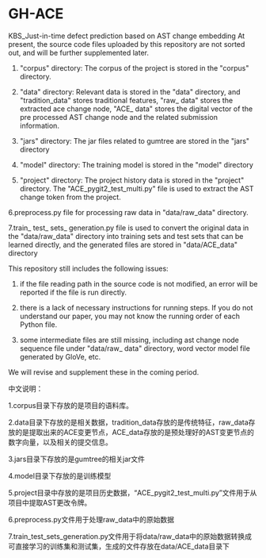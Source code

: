 # GH-ACE
KBS_Just-in-time defect prediction based on AST change embedding
At present, the source code files uploaded by this repository are not sorted out, and will be further supplemented later.

1. "corpus" directory: The corpus of the project is stored in the "corpus" directory.

2. "data" directory: Relevant data is stored in the "data" directory, and "tradition_data" stores traditional features, "raw_ data" stores the extracted ace change node, "ACE_ data" stores the digital vector of the pre processed AST change node and the related submission information.

3. "jars" directory: The jar files related to gumtree are stored in the "jars" directory

4. "model" directory: The training model is stored in the "model" directory

5. "project" directory: The project history data is stored in the "project" directory. The "ACE_pygit2_test_multi.py" file is used to extract the AST change token from the project.

6.preprocess.py file for processing raw data in "data/raw_data" directory.

7.train_ test_ sets_ generation.py file is used to convert the original data in the "data/raw_data" directory into training sets and test sets that can be learned directly, and the generated files are stored in "data/ACE_data" directory

This repository still includes the following issues:

1. if the file reading path in the source code is not modified, an error will be reported if the file is run directly.

2. there is a lack of necessary instructions for running steps. If you do not understand our paper, you may not know the running order of each Python file.

3. some intermediate files are still missing, including ast change node sequence file under "data/raw_ data" directory, word vector model file generated by GloVe, etc.

We will revise and supplement these in the coming period.

中文说明：

1.corpus目录下存放的是项目的语料库。

2.data目录下存放的是相关数据，tradition_data存放的是传统特征，raw_data存放的是提取出来的ACE变更节点，ACE_data存放的是预处理好的AST变更节点的数字向量，以及相关的提交信息。

3.jars目录下存放的是gumtree的相关jar文件

4.model目录下存放的是训练模型

5.project目录中存放的是项目历史数据，“ACE_pygit2_test_multi.py”文件用于从项目中提取AST更改令牌。

6.preprocess.py文件用于处理raw_data中的原始数据

7.train_test_sets_generation.py文件用于将data/raw_data中的原始数据转换成可直接学习的训练集和测试集，生成的文件存放在data/ACE_data目录下
